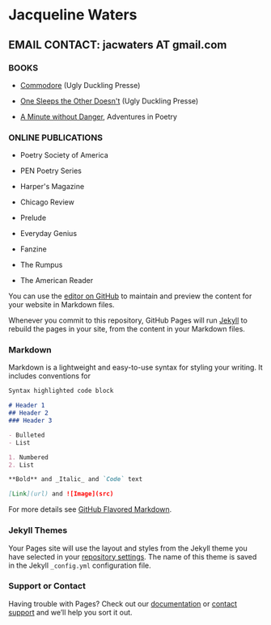 # Jacqueline Waters

## EMAIL CONTACT: jacwaters AT gmail.com

### BOOKS

- [Commodore](https://uglyducklingpresse.org/catalog/browse/item/?pubID=557) (Ugly Duckling Presse)

- [One Sleeps the Other Doesn't](https://www.uglyducklingpresse.org/catalog/browse/item/?pubID=199) (Ugly Duckling Presse)

- [A Minute without Danger](https://www.spdbooks.org/Products/Default.aspx?bookid=0970625030), Adventures in Poetry

### ONLINE PUBLICATIONS

- Poetry Society of America

- PEN Poetry Series

- Harper's Magazine

- Chicago Review

- Prelude

- Everyday Genius

- Fanzine

- The Rumpus

- The American Reader

You can use the [editor on GitHub](https://github.com/jacwawa/jacwaters/edit/master/index.md) to maintain and preview the content for your website in Markdown files.

Whenever you commit to this repository, GitHub Pages will run [Jekyll](https://jekyllrb.com/) to rebuild the pages in your site, from the content in your Markdown files.

### Markdown

Markdown is a lightweight and easy-to-use syntax for styling your writing. It includes conventions for

```markdown
Syntax highlighted code block

# Header 1
## Header 2
### Header 3

- Bulleted
- List

1. Numbered
2. List

**Bold** and _Italic_ and `Code` text

[Link](url) and ![Image](src)
```

For more details see [GitHub Flavored Markdown](https://guides.github.com/features/mastering-markdown/).

### Jekyll Themes

Your Pages site will use the layout and styles from the Jekyll theme you have selected in your [repository settings](https://github.com/jacwawa/jacwaters/settings). The name of this theme is saved in the Jekyll `_config.yml` configuration file.

### Support or Contact

Having trouble with Pages? Check out our [documentation](https://help.github.com/categories/github-pages-basics/) or [contact support](https://github.com/contact) and we’ll help you sort it out.
